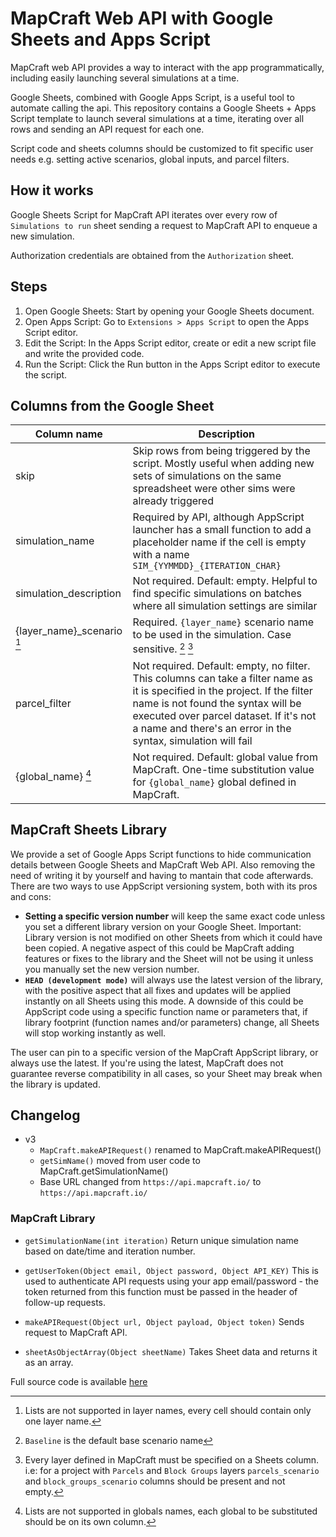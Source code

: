 # MapCraft Web API with Google Sheets and Apps Script

MapCraft web API provides a way to interact with the app programmatically, including easily launching several simulations at a time.

Google Sheets, combined with Google Apps Script, is a useful tool to automate calling the api.  This repository contains a Google Sheets + Apps Script template to launch several simulations at a time, iterating over all rows and sending an API request for each one.

Script code and sheets columns should be customized to fit specific user needs e.g. setting active scenarios, global inputs, and parcel filters.

## How it works

Google Sheets Script for MapCraft API iterates over every row of `Simulations to run` sheet sending a request to MapCraft API to enqueue a new simulation.

Authorization credentials are obtained from the `Authorization` sheet.

## Steps

1.	Open Google Sheets: Start by opening your Google Sheets document.
2.	Open Apps Script:
	Go to `Extensions > Apps Script` to open the Apps Script editor.
3.	Edit the Script:
	In the Apps Script editor, create or edit a new script file and write the provided code.
4. 	Run the Script:
    Click the Run button in the Apps Script editor to execute the script.


## Columns from the Google Sheet

| Column name | Description |
| -- | -- |
| skip | Skip rows from being triggered by the script. Mostly useful when adding new sets of simulations on the same spreadsheet were other sims were already triggered |
| simulation_name | Required by API, although AppScript launcher has a small function to add a placeholder name if the cell is empty with a name `SIM_{YYMMDD}_{ITERATION_CHAR}` |
| simulation_description | Not required. Default: empty. Helpful to find specific simulations on batches where all simulation settings are similar |
| {layer_name}_scenario [^1]	| Required. `{layer_name}` scenario name to be used in the simulation. Case sensitive. [^2] [^3] |
| parcel_filter | Not required. Default: empty, no filter. This columns can take a filter name as it is specified in the project. If the filter name is not found the syntax will be executed over parcel dataset. If it's not a name and there's an error in the syntax, simulation will fail
| {global_name} [^4] | Not required. Default: global value from MapCraft. One-time substitution value for `{global_name}` global defined in MapCraft.

[^1]: Lists are not supported in layer names, every cell should contain only one layer name.
[^2]: `Baseline` is the default base scenario name
[^3]: Every layer defined in MapCraft must be specified on a Sheets column.  i.e: for a project with `Parcels` and `Block Groups` layers `parcels_scenario` and `block_groups_scenario` columns should be present and not empty.
[^4]: Lists are not supported in globals names, each global to be substituted should be on its own column.


## MapCraft Sheets Library

We provide a set of Google Apps Script functions to hide communication details between Google Sheets and MapCraft Web API. Also removing the need of writing it by yourself and having to mantain that code afterwards.
There are two ways to use AppScript versioning system, both with its pros and cons:
- **Setting a specific version number** will keep the same exact code unless you set a different library version on your Google Sheet. Important: Library version is not modified on other Sheets from which it could have been copied. A negative aspect of this could be MapCraft adding features or fixes to the library and the Sheet will not be using it unless you manually set the new version number.
- **`HEAD (development mode)`** will always use the latest version of the library, with the positive aspect that all fixes and updates will be applied instantly on all Sheets using this mode. A downside of this could be AppScript code using a specific function name or parameters that, if library footprint (function names and/or parameters) change, all Sheets will stop working instantly as well.

The user can pin to a specific version of the MapCraft AppScript library, or always use the latest.  If you're using the latest, MapCraft does not guarantee reverse compatibility in all cases, so your Sheet may break when the library is updated.

## Changelog

- v3
  - `MapCraft.makeAPIRequest()` renamed to MapCraft.makeAPIRequest()
  - `getSimName()` moved from user code to MapCraft.getSimulationName()
  - Base URL changed from `https://api.mapcraft.io/` to `https://api.mapcraft.io/`


### MapCraft Library

- `getSimulationName(int iteration)`
  Return unique simulation name based on date/time and iteration number.
  
- `getUserToken(Object email, Object password, Object API_KEY)`
  This is used to authenticate API requests using your app email/password - the token returned from this function must be passed in the header of follow-up requests.

- `makeAPIRequest(Object url, Object payload, Object token)`
  Sends request to MapCraft API.

- `sheetAsObjectArray(Object sheetName)`
  Takes Sheet data and returns it as an array.

Full source code is available [here](google_sheets/src)

